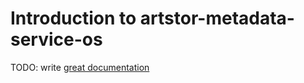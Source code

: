 # Introduction to artstor-metadata-service-os

TODO: write [great documentation](http://jacobian.org/writing/what-to-write/)
